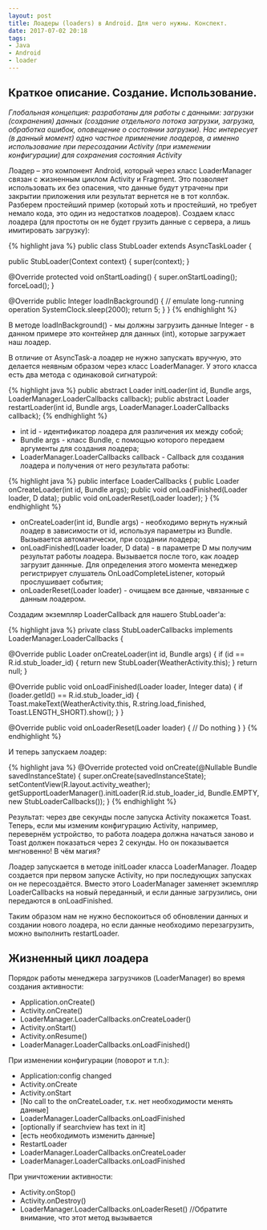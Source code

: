 ```yaml
---
layout: post
title: Лоадеры (loaders) в Android. Для чего нужны. Конспект.
date: 2017-07-02 20:18
tags:
- Java
- Android
- loader
---
```

## Краткое описание. Создание. Использование.

*Глобальная концепция: разработаны для работы с данными: загрузки (сохранения) данных (создание отдельного потока загрузки, загрузка, обработка ошибок, оповещение о состоянии загрузки). Нас интересует (в данный момент) одно частное применение лоадеров, а именно использование при пересоздании Activity (при изменении конфигурации) для сохранения состояния Activity*

Лоадер – это компонент Android, который через класс LoaderManager связан с жизненным циклом Activity и Fragment. Это позволяет использовать их без опасения, что данные будут утрачены при закрытии приложения или результат вернется не в тот коллбэк. Разберем простейший пример (который хоть и простейший, но требует немало кода, это один из недостатков лоадеров). Создаем класс лоадера (для простоты он не будет грузить данные с сервера, а лишь имитировать загрузку):

{% highlight java %}
public class StubLoader extends AsyncTaskLoader<Integer> {
 
   public StubLoader(Context context) {
       super(context);
   }
 
   @Override
   protected void onStartLoading() {
       super.onStartLoading();
       forceLoad();
   }
 
   @Override
   public Integer loadInBackground() {
       // emulate long-running operation
       SystemClock.sleep(2000);
       return 5;
   }
}
{% endhighlight %}

В методе loadInBackground() - мы должны загрузить данные
Integer - в данном примере это контейнер для данных (int), которые загружает наш лоадер.

В отличие от AsyncTask-а лоадер не нужно запускать вручную, это делается неявным образом через класс LoaderManager. У этого класса есть два метода с одинаковой сигнатурой:

{% highlight java %}
public abstract <D> Loader<D> initLoader(int id, Bundle args,  LoaderManager.LoaderCallbacks<D> callback);
public abstract <D> Loader<D> restartLoader(int id, Bundle args, LoaderManager.LoaderCallbacks<D> callback);
{% endhighlight %}

- int id - идентификатор лоадера для различения их между собой;
- Bundle args - класс Bundle, с помощью которого передаем аргументы для создания лоадера;
- LoaderManager.LoaderCallbacks<D> callback - Callback для создания лоадера и получения от него результата работы:

{% highlight java %}
public interface LoaderCallbacks<D> {
   public Loader<D> onCreateLoader(int id, Bundle args);
   public void onLoadFinished(Loader<D> loader, D data);
   public void onLoaderReset(Loader<D> loader);
}
{% endhighlight %}

- onCreateLoader(int id, Bundle args) - необходимо вернуть нужный лоадер в зависимости от id, используя параметры из Bundle. Вызывается автоматически, при создании лоадера;
- onLoadFinished(Loader<D> loader, D data) - в параметре D мы получим результат работы лоадера. Вызывается после того, как лоадер загрузит даннные. Для определения этого момента менеджер регистрирует слушатель OnLoadCompleteListener<D>, который прослушивает события;
- onLoaderReset(Loader<D> loader) - очищаем все данные, чвязанные с данным лоадером.

Создадим экземпляр LoaderCallback для нашего StubLoader'a:

{% highlight java %}
private class StubLoaderCallbacks implements LoaderManager.LoaderCallbacks<Integer> {
 
   @Override
   public Loader<Integer> onCreateLoader(int id, Bundle args) {
       if (id == R.id.stub_loader_id) {
           return new StubLoader(WeatherActivity.this);
       }
       return null;
   }
 
   @Override
   public void onLoadFinished(Loader<Integer> loader, Integer data) {
       if (loader.getId() == R.id.stub_loader_id) {
           Toast.makeText(WeatherActivity.this, R.string.load_finished, Toast.LENGTH_SHORT).show();
       }
   }
  
   @Override
   public void onLoaderReset(Loader<Integer> loader) {
       // Do nothing
   }
}
{% endhighlight %}

И теперь запускаем лоадер:

{% highlight java %}
@Override
protected void onCreate(@Nullable Bundle savedInstanceState) {
   super.onCreate(savedInstanceState);
   setContentView(R.layout.activity_weather);
   getSupportLoaderManager().initLoader(R.id.stub_loader_id, Bundle.EMPTY, new StubLoaderCallbacks());
}
{% endhighlight %}

Результат: через две секунды после запуска Activity покажется Toast. Теперь, если мы изменим конфигурацию Activity, например, перевернём устройство, то работа лоадера должна начаться заново и Toast должен показаться через 2 секунды. Но он показывается мнгновенно! В чём магия?

Лоадер запускается в методе initLoader класса LoaderManager. Лоадер создается при первом запуске Activity, но при последующих запусках он не пересоздаётся. Вместо этого LoaderManager заменяет экземпляр LoaderCallbacks на новый переданный, и если данные загрузились, они передаются в onLoadFinished.

Таким образом нам не нужно беспокоиться об обновлении данных и создании нового лоадера, но если данные необходимо перезагрузить, можно выполнить restartLoader. 


## Жизненный цикл лоадера 

Порядок работы менеджера загрузчиков (LoaderManager) во время создания активности: 

- Application.onCreate() 
- Activity.onCreate() 
- LoaderManager.LoaderCallbacks.onCreateLoader() 
- Activity.onStart() 
- Activity.onResume() 
- LoaderManager.LoaderCallbacks.onLoadFinished() 

При изменении конфигурации (поворот и т.п.):

- Application:config changed 
- Activity.onCreate 
- Activity.onStart 
- [No call to the onCreateLoader, т.к. нет необходимости менять данные] 
- LoaderManager.LoaderCallbacks.onLoadFinished 
- [optionally if searchview has text in it] 
- [есть необходимоть изменить данные] 
- RestartLoader 
- LoaderManager.LoaderCallbacks.onCreateLoader 
- LoaderManager.LoaderCallbacks.onLoadFinished 

При уничтожении активности:

- Activity.onStop() 
- Activity.onDestroy() 
- LoaderManager.LoaderCallbacks.onLoaderReset() //Обратите внимание, что этот метод вызывается 
